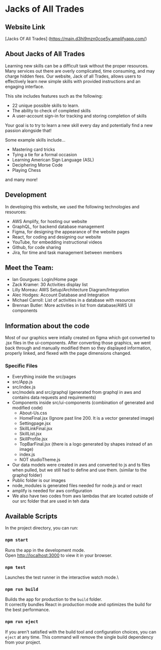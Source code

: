 # Jacks of All Trades

## Website Link
[Jacks Of All Trades] (https://main.d3hi9mzn0coe5y.amplifyapp.com/)

## About Jacks of All Trades 

Learning new skills can be a difficult task without the proper resources. Many services out there are overly complicated, time consuming, and may charge hidden fees. Our website, Jack of all Trades, allows users to effectively learn new simple skills with provided instructions and an engaging interface.

This site includes features such as the following:

* 22 unique possible skills to learn.
* The ability to check of completed skills
* A user-account sign-in for tracking and storing completion of skills

Your goal is to try to learn a new skill every day and potentially find a new passion alongside that!

Some example skills include...

* Mastering card tricks
* Tying a tie for a formal occasion
* Learning American Sign Language (ASL)
* Deciphering Morse Code
* Playing Chess

and many more!

## Development

In developing this website, we used the following technologies and resources:

* AWS Amplify, for hosting our website
* GraphQL, for backend database management
* Figma, for designing the appearance of the website pages
* React, for coding and designing our website
* YouTube, for embedding instructional videos
* Github, for code sharing
* Jira, for time and task management between members

## Meet the Team:

* Ian Gourgues: Login/Home page
* Zack Kramer: 30 Activities display list
* Lilly Moreau: AWS Setup/Architecture Diagram/Integration
* Alec Hodges: Account Database and Integration
* Michael Carroll: List of activities in a database with resources
* Brennan Butler: More activities in list from database/AWS UI components

## Information about the code
Most of our graphics were intially created on figma which got converted to .jsx files in the ui-components. After converting those graphics, we went back through and manually modified them so they displayed information, properly linked, and flexed with the page dimensions changed.

### Specific Files 
* Everything inside the src/pages
* src/App.js
* src/index.js
* src/models and src/graphql (generated from graphql in aws and contains data requests and requirements)
* Components inside src/ui-components (combination of generated and modified code)
  * About-Us.css
  * HomeFinal.jsx (Ignore past line 200. It is a vector generated image)
  * Settingpage.jsx 
  * SkillLinkFinal.jsx
  * SkillList.jsx
  * SkillProfile.jsx
  * TopBarFinal.jsx (there is a logo generated by shapes instead of an image)
  * index.js
  * NOT studioTheme.js
* Our data models were created in aws and converted to js and ts files when pulled, but we still had to define and use them. (similar to the graphql folder)
* Public folder is our images
* node_modules is generated files needed for node.js and or react
* amplify is needed for aws configuration
* We also have two codes from aws lambdas that are located outside of our src folder that are used in teh data

## Available Scripts

In the project directory, you can run:

### `npm start`

Runs the app in the development mode.\
Open [http://localhost:3000](http://localhost:3000) to view it in your browser.

### `npm test`

Launches the test runner in the interactive watch mode.\

### `npm run build`

Builds the app for production to the `build` folder.\
It correctly bundles React in production mode and optimizes the build for the best performance.

### `npm run eject`

If you aren't satisfied with the build tool and configuration choices, you can `eject` at any time. This command will remove the single build dependency from your project.
